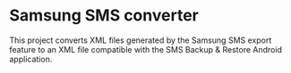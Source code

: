 # Samsung SMS converter

This project converts XML files generated by the Samsung SMS export feature to an XML file compatible with the SMS Backup & Restore Android application.

